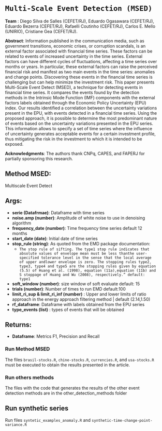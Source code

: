 # ```Multi-Scale Event Detection (MSED)```

**Team** : Diego Silva de Salles (CEFET/RJ), Eduardo Ogasawara (CEFET/RJ), Eduardo Bezerra (CEFET/RJ), Rafaelli Coutinho (CEFET/RJ), Carlos E. Mello (UNIRIO), Cristiane Gea (CEFET/RJ). 

**Abstract**: Information published in the communication media, such as government transitions, economic crises, or corruption scandals, is an external factor associated with financial time series. These factors can be related to events of increased uncertainty in the time series. External factors can have different cycles of fluctuations, affecting a time series over months or years. In particular, these external factors can raise the perceived financial risk and manifest as two main events in the time series: anomalies and change points. Discovering these events in the financial time series is challenging but can help minimize the investment risk. This paper presents Multi-Scale Event Detect (MSED), a technique for detecting events in financial time series. It compares the events found by the detection methods in the Intrinsic Mode Function (IMF) components with the external factors labels obtained through the Economic Policy Uncertainty (EPU) index. Our results identified a correlation between the uncertainty variations present in the EPU, with events detected in a financial time series. Using the proposed approach, it is possible to determine the most predominant nature of events based on the uncertainty variations presented in the EPU series. This information allows to specify a set of time series where the influence of uncertainty generates acceptable events for a certain investment profile, thus mitigating the risk in the investment to which it is intended to be exposed.

**Acknowledgments**: The authors thank CNPq, CAPES, and FAPERJ for partially sponsoring this research.



## Method MSED:

Multiscale Event Detect
## Args:
- **serie (Datafrmae)**: Dataframe with time series
- **noise.amp (number)**: Amplitude of white noise to use in denoising algorithm
- **frequency_date (number)**: Time frequency time series default 12 months
- **start_date (date)**: Initial date of time series
- **stop_rule (string)**: As quoted from the EMD package documentation:
   - ```The stop rule of sifting. The type1 stop rule indicates that absolute values of envelope mean must be less thanthe user-specified tolerance level in the sense that the local average of upper andlower envelope is zero. The stopping rules type2, type3, type4 and type5 are the stopping rules given by equation (5.5) of Huang et al. (1998), equation (11a),equation (11b) and S stoppage of Huang and Wu (2008), respectively.” default: type1```
- **soft_window (number)**: size window of soft evaluate default: 15
- **trials (number)**: Number of times to run EMD default:100
- **limit_ri_sup & limit_ri_inf (number)** : Upper and lower limits of ratio approach in the energy approach filtering method | default (2.14,1.50)
- **rf_dataframe**: Dataframe with labels obtained from the EPU series
- **type_events (list)** : types of events that will be obtained
## Returns:
- **Dataframe**: Metrics F1, Precision and Recall



### Run Method MSED

The files ```brasil-stocks.R```, ```chine-stocks.R```, ```currencies.R```, and ```usa-stocks.R``` must be executed to obtain the results presented in the article.

### Run others methods

The files with the code that generates the results of the other event detection methods are in the other_detection_methods folder

## Run synthetic series 

Run files ```syntetic_examples_anomaly.R``` and ```synthetic-time-change-point-variance.R```